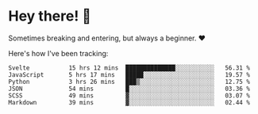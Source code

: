 # Hey there! 👋
Sometimes breaking and entering, but always a beginner. ❤️

Here's how I've been tracking:
<!--START_SECTION:waka-->

```text
Svelte           15 hrs 12 mins  ██████████████░░░░░░░░░░░   56.31 %
JavaScript       5 hrs 17 mins   █████░░░░░░░░░░░░░░░░░░░░   19.57 %
Python           3 hrs 26 mins   ███▒░░░░░░░░░░░░░░░░░░░░░   12.75 %
JSON             54 mins         █░░░░░░░░░░░░░░░░░░░░░░░░   03.36 %
SCSS             49 mins         ▓░░░░░░░░░░░░░░░░░░░░░░░░   03.07 %
Markdown         39 mins         ▓░░░░░░░░░░░░░░░░░░░░░░░░   02.44 %
```

<!--END_SECTION:waka-->
